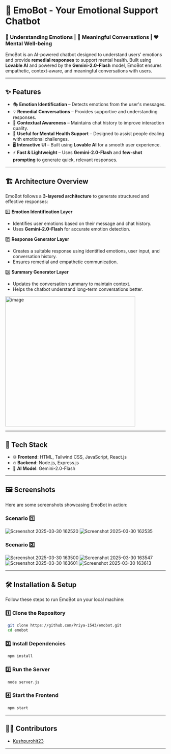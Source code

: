 # 🤖 EmoBot - Your Emotional Support Chatbot

### 🧠 Understanding Emotions | 💬 Meaningful Conversations | ❤️ Mental Well-being

EmoBot is an AI-powered chatbot designed to understand users' emotions and provide **remedial responses** to support mental health. Built using **Lovable AI** and powered by the **Gemini-2.0-Flash** model, EmoBot ensures empathetic, context-aware, and meaningful conversations with users.

---

## ✨ Features
- 🎭 **Emotion Identification** – Detects emotions from the user's messages.
- 💡 **Remedial Conversations** – Provides supportive and understanding responses.
- 📖 **Contextual Awareness** – Maintains chat history to improve interaction quality.
- 🏥 **Useful for Mental Health Support** – Designed to assist people dealing with emotional challenges.
- 🖥️ **Interactive UI** – Built using **Lovable AI** for a smooth user experience.
- ⚡ **Fast & Lightweight** – Uses **Gemini-2.0-Flash** and **few-shot prompting** to generate quick, relevant responses.

---

## 🏗️ Architecture Overview
EmoBot follows a **3-layered architecture** to generate structured and effective responses:

1️⃣ **Emotion Identification Layer**
   - Identifies user emotions based on their message and chat history.
   - Uses **Gemini-2.0-Flash** for accurate emotion detection.
   
2️⃣ **Response Generator Layer**
   - Creates a suitable response using identified emotions, user input, and conversation history.
   - Ensures remedial and empathetic communication.
   
3️⃣ **Summary Generator Layer**
   - Updates the conversation summary to maintain context.
   - Helps the chatbot understand long-term conversations better.

<img width="408" alt="image" src="https://github.com/user-attachments/assets/fa4a0ee7-3a93-46c6-9aed-46e25a1e7732" />


---

## 🚀 Tech Stack
- 🌐 **Frontend**: HTML, Tailwind CSS, JavaScript, React.js
- 🔥 **Backend**: Node.js, Express.js
- 🤖 **AI Model**: Gemini-2.0-Flash

---

## 🖼️ Screenshots
Here are some screenshots showcasing EmoBot in action:

### Scenario 1️⃣
![Screenshot 2025-03-30 162520](https://github.com/user-attachments/assets/99ce2a52-4423-4e3a-84c8-2b0dccea7e33)
![Screenshot 2025-03-30 162535](https://github.com/user-attachments/assets/8807e383-6076-4e69-a24c-015be342fa48)

### Scenario 2️⃣
![Screenshot 2025-03-30 163500](https://github.com/user-attachments/assets/85bde94e-ebaa-4594-ac2c-1a7914ac482b)
![Screenshot 2025-03-30 163547](https://github.com/user-attachments/assets/534f2974-5208-407f-b75e-a057a48890c9)
![Screenshot 2025-03-30 163601](https://github.com/user-attachments/assets/7da36b03-c8ce-43b0-a8de-eb081ea798d2)
![Screenshot 2025-03-30 163613](https://github.com/user-attachments/assets/ff1f8ed9-8776-4bbc-8c6d-9635f4fccb89)

---

## 🛠️ Installation & Setup
Follow these steps to run EmoBot on your local machine:

### 1️⃣ Clone the Repository
```bash
 git clone https://github.com/Priya-1543/emobot.git
 cd emobot
```

### 2️⃣ Install Dependencies
```bash
 npm install
```

### 3️⃣ Run the Server
```bash
 node server.js
```

### 4️⃣ Start the Frontend
```bash
 npm start
```

---

## 👩‍💻 Contributors
 - [Kushpurohit23](https://github.com/Kushpurohit23)
---



